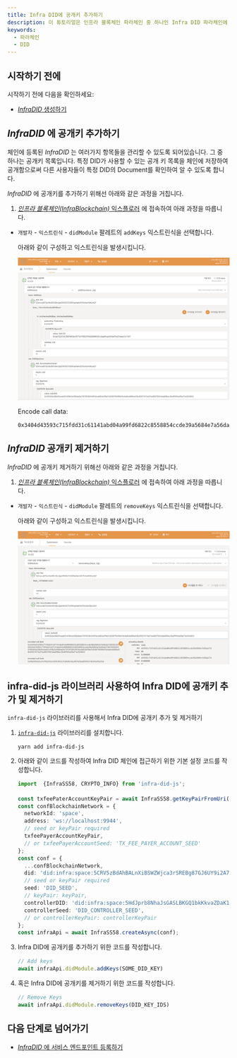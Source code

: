 ```yaml
---
title: Infra DID에 공개키 추가하기 
description: 이 튜토리얼은 인프라 블록체인 파라체인 중 하나인 Infra DID 파라체인에 등록된 DID에 공개키를 추가하는 방법을 설명합니다.
keywords:
  - 파라체인
  - DID
---
```


## 시작하기 전에

시작하기 전에 다음을 확인하세요:

- [*InfraDID* 생성하기](./create-infra-did.md)

## *InfraDID* 에 공개키 추가하기

체인에 등록된 *InfraDID* 는 여러가지 항목들을 관리할 수 있도록 되어있습니다. 그 중 하나는 공개키 목록입니다. 특정 DID가 사용할 수 있는 공개 키 목록을 체인에 저장하여 공개함으로써 다른 사용자들이 특정 DID의 Document를 확인하여 알 수 있도록 합니다.

*InfraDID* 에 공개키를 추가하기 위해선 아래와 같은 과정을 거칩니다.

1. [*인프라 블록체인(InfraBlockchain)* 익스플로러](https://portal.infrablockspace.net) 에 접속하여 아래 과정을 따릅니다.

  - `개발자` - `익스트린식` - `didModule` 팔레트의 `addKeys` 익스트린식을 선택합니다.

    아래와 같이 구성하고 익스트린식을 발생시킵니다. 

    ![add-keys](/media/images/docs/infrablockchain/tutorials/service-chains/infra-did-parachain/add-keys.png)

    Encode call data: 
    ```shell
    0x3404d43593c715fdd31c61141abd04a99fd6822c8558854ccde39a5684e7a56da27d04012e7222343997d83b3571b176837092986630c3de8fcdc91ba74d31bbb11c1181000000000000d43593c715fdd31c61141abd04a99fd6822c8558854ccde39a5684e7a56da27d0100000001f62b5a39b0fceeb51d16b2a189da0e73f15f384497dcdd63a1f9a7c626f7649941b4a8cb66fed18c6557417a2f1ed607591dda6f6ec3bdfff40a09a71e202803
    ```

## *InfraDID* 공개키 제거하기

*InfraDID* 에 공개키 제거하기 위해선 아래와 같은 과정을 거칩니다.

1. [*인프라 블록체인(InfraBlockchain)* 익스플로러](https://portal.infrablockspace.net) 에 접속하여 아래 과정을 따릅니다.

  - `개발자` - `익스트린식` - `didModule` 팔레트의 `removeKeys` 익스트린식을 선택합니다.

    아래와 같이 구성하고 익스트린식을 발생시킵니다. 

    ![remove-keys](/media/images/docs/infrablockchain/tutorials/service-chains/infra-did-parachain/remove-keys.png)

## infra-did-js 라이브러리 사용하여 Infra DID에 공개키 추가 및 제거하기

`infra-did-js` 라이브러리를 사용해서 Infra DID에 공개키 추가 및 제거하기

1. [`infra-did-js`](https://github.com/InfraBlockchain/infra-did-js) 라이브러리를 설치합니다.

    ```shell
    yarn add infra-did-js
    ```

2. 아래와 같이 코드를 작성하여 Infra DID 체인에 접근하기 위한 기본 설정 코드를 작성합니다.

    ```typescript
    import  {InfraSS58, CRYPTO_INFO} from 'infra-did-js';

    const txfeePaterAccountKeyPair = await InfraSS58.getKeyPairFromUri('//Alice', 'sr25519');
    const confBlockchainNetwork = {
      networkId: 'space',
      address: 'ws://localhost:9944',
      // seed or keyPair required
      txfeePayerAccountKeyPair,
      // or txfeePayerAccountSeed: 'TX_FEE_PAYER_ACCOUNT_SEED'
    };
    const conf = {
      ...confBlockchainNetwork,
      did: 'did:infra:space:5CRV5zBdAhBALnXiBSWZWjca3rSREBg87GJ6UY9i2A7y1rCs',
      // seed or keyPair required
      seed: 'DID_SEED',
      // keyPair: keyPair,
      controllerDID: 'did:infra:space:5HdJprb8NhaJsGASLBKGQ1bkKkvaZDaK1FxTbJRXNShFuqgY'
      controllerSeed: 'DID_CONTROLLER_SEED',
      // or controllerKeyPair: controllerKeyPair
    };
    const infraApi = await InfraSS58.createAsync(conf);
    ```

3. Infra DID에 공개키를 추가하기 위한 코드를 작성합니다.

    ```typescript
    // Add keys
    await infraApi.didModule.addKeys(SOME_DID_KEY)
    ```

4. 혹은 Infra DID에 공개키를 제거하기 위한 코드를 작성합니다.

    ```typescript
    // Remove Keys
    await infraApi.didModule.removeKeys(DID_KEY_IDS)
    ```

## 다음 단계로 넘어가기

- [*InfraDID* 에 서비스 엔드포인트 등록하기](./add-services.md)